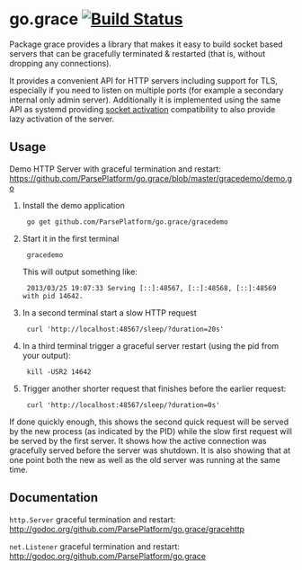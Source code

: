 go.grace [![Build Status](https://secure.travis-ci.org/ParsePlatform/go.grace.png)](http://travis-ci.org/ParsePlatform/go.grace)
========

Package grace provides a library that makes it easy to build socket
based servers that can be gracefully terminated & restarted (that is,
without dropping any connections).

It provides a convenient API for HTTP servers including support for TLS,
especially if you need to listen on multiple ports (for example a secondary
internal only admin server).  Additionally it is implemented using the same API
as systemd providing [socket
activation](http://0pointer.de/blog/projects/socket-activation.html)
compatibility to also provide lazy activation of the server.


Usage
-----

Demo HTTP Server with graceful termination and restart:
https://github.com/ParsePlatform/go.grace/blob/master/gracedemo/demo.go

1. Install the demo application

        go get github.com/ParsePlatform/go.grace/gracedemo

1. Start it in the first terminal

        gracedemo

   This will output something like:

        2013/03/25 19:07:33 Serving [::]:48567, [::]:48568, [::]:48569 with pid 14642.

1. In a second terminal start a slow HTTP request

        curl 'http://localhost:48567/sleep/?duration=20s'

1. In a third terminal trigger a graceful server restart (using the pid from your output):

        kill -USR2 14642

1. Trigger another shorter request that finishes before the earlier request:

        curl 'http://localhost:48567/sleep/?duration=0s'


If done quickly enough, this shows the second quick request will be served by
the new process (as indicated by the PID) while the slow first request will be
served by the first server. It shows how the active connection was gracefully
served before the server was shutdown. It is also showing that at one point
both the new as well as the old server was running at the same time.


Documentation
-------------

`http.Server` graceful termination and restart:
http://godoc.org/github.com/ParsePlatform/go.grace/gracehttp

`net.Listener` graceful termination and restart:
http://godoc.org/github.com/ParsePlatform/go.grace

